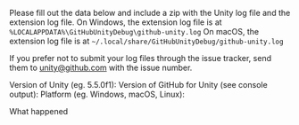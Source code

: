Please fill out the data below and include a zip with the Unity log file and the extension log file.
On Windows, the extension log file is at `%LOCALAPPDATA%\GitHubUnityDebug\github-unity.log`
On macOS, the extension log file is at `~/.local/share/GitHubUnityDebug/github-unity.log`

If you prefer not to submit your log files through the issue tracker, send them
to unity@github.com with the issue number.

Version of Unity (eg. 5.5.0f1):
Version of GitHub for Unity (see console output):
Platform (eg. Windows, macOS, Linux):

What happened
